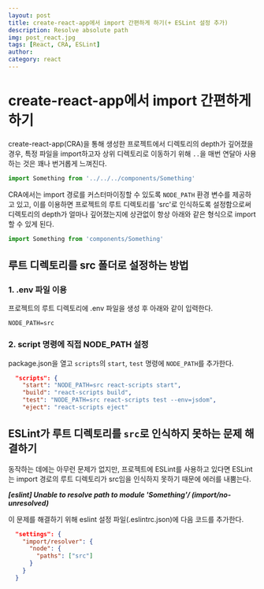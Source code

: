 ```yaml
---
layout: post
title: create-react-app에서 import 간편하게 하기(+ ESLint 설정 추가)
description: Resolve absolute path
img: post_react.jpg
tags: [React, CRA, ESLint]
author:
category: react
---
```

# create-react-app에서 import 간편하게 하기

create-react-app(CRA)을 통해 생성한 프로젝트에서 디렉토리의 depth가 깊어졌을 경우, 특정 파일을 import하고자 상위 디렉토리로 이동하기 위해 `..`을 매번 연달아 사용하는 것은 꽤나 번거롭게 느껴진다.

```jsx
import Something from '../../../components/Something'
```

CRA에서는 import 경로를 커스터마이징할 수 있도록 `NODE_PATH` 환경 변수를 제공하고 있고, 이를 이용하면 프로젝트의 루트 디렉토리를 'src'로 인식하도록 설정함으로써 디렉토리의 depth가 얼마나 깊어졌는지에 상관없이 항상 아래와 같은 형식으로 import할 수 있게 된다.

```jsx
import Something from 'components/Something'
```

## 루트 디렉토리를 src 폴더로 설정하는 방법

### 1. .env 파일 이용

프로젝트의 루트 디렉토리에 .env 파일을 생성 후 아래와 같이 입력한다.

```plain
NODE_PATH=src
```

### 2. script 명령에 직접 NODE_PATH 설정

package.json을 열고 `scripts`의 `start`, `test` 명령에 `NODE_PATH`를 추가한다.

```json
  "scripts": {
    "start": "NODE_PATH=src react-scripts start",
    "build": "react-scripts build",
    "test": "NODE_PATH=src react-scripts test --env=jsdom",
    "eject": "react-scripts eject"
```

## ESLint가 루트 디렉토리를 `src`로 인식하지 못하는 문제 해결하기

동작하는 데에는 아무런 문제가 없지만, 프로젝트에 ESLint를 사용하고 있다면 ESLint는 import 경로의 루트 디렉토리가 src임을 인식하지 못하기 때문에 에러를 내뿜는다.

***[eslint] Unable to resolve path to module 'Something'/ (import/no-unresolved)***

이 문제를 해결하기 위해 eslint 설정 파일(.eslintrc.json)에 다음 코드를 추가한다.

```json
  "settings": {
    "import/resolver": {
      "node": {
        "paths": ["src"]
      }
    }
  }
```
